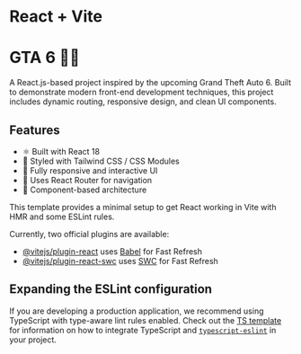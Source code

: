 # React + Vite
# GTA 6 🚗🔥  
A React.js-based project inspired by the upcoming Grand Theft Auto 6. Built to demonstrate modern front-end development techniques, this project includes dynamic routing, responsive design, and clean UI components.

## Features
- ⚛️ Built with React 18
- 🎨 Styled with Tailwind CSS / CSS Modules
- 🚀 Fully responsive and interactive UI
- 🔄 Uses React Router for navigation
- 🧩 Component-based architecture


This template provides a minimal setup to get React working in Vite with HMR and some ESLint rules.

Currently, two official plugins are available:

- [@vitejs/plugin-react](https://github.com/vitejs/vite-plugin-react/blob/main/packages/plugin-react) uses [Babel](https://babeljs.io/) for Fast Refresh
- [@vitejs/plugin-react-swc](https://github.com/vitejs/vite-plugin-react/blob/main/packages/plugin-react-swc) uses [SWC](https://swc.rs/) for Fast Refresh

## Expanding the ESLint configuration

If you are developing a production application, we recommend using TypeScript with type-aware lint rules enabled. Check out the [TS template](https://github.com/vitejs/vite/tree/main/packages/create-vite/template-react-ts) for information on how to integrate TypeScript and [`typescript-eslint`](https://typescript-eslint.io) in your project.
